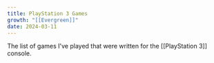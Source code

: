 ```yaml
---
title: PlayStation 3 Games
growth: "[[Evergreen]]"
date: 2024-03-11
---
```

The list of games I've played that were written for the [[PlayStation 3]] console.